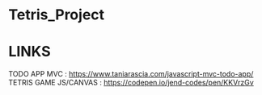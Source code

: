 # Tetris_Project

# LINKS
TODO APP MVC : https://www.taniarascia.com/javascript-mvc-todo-app/
TETRIS GAME JS/CANVAS : https://codepen.io/jend-codes/pen/KKVrzGv